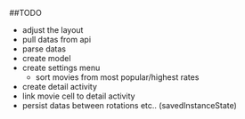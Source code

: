 ##TODO
-  adjust the layout
- pull datas from api
- parse datas
- create model
- create settings menu
  - sort movies from most popular/highest rates
- create detail activity
- link movie cell to detail activity
- persist datas between rotations etc.. (savedInstanceState)
